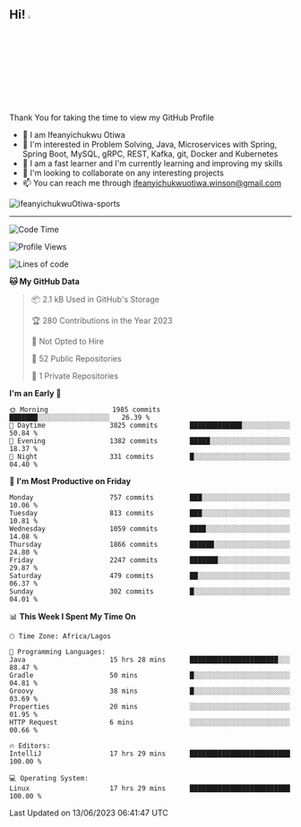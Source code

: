 <!-- BLOG-POST-LIST:START --><!-- BLOG-POST-LIST:END -->

## Hi! <img src="https://media.giphy.com/media/hvRJCLFzcasrR4ia7z/giphy.gif" width="4%"> 

Thank You for taking the time to view my GitHub Profile

- 👋 I am Ifeanyichukwu Otiwa
- 👀 I'm interested in Problem Solving, Java, Microservices with Spring, Spring Boot, MySQL, gRPC, REST, Kafka, git, Docker and Kubernetes
- 🌱 I am a fast learner and I'm currently learning and improving my skills
- 💞️ I'm looking to collaborate on any interesting projects
- 📫 You can reach me through ifeanyichukwuotiwa.winson@gmail.com

<p align="left" marginTop="10px"> <img src="https://komarev.com/ghpvc/?username=ifeanyichukwuOtiwa-sports&label=Profile%20views&color=0e75b6&style=for-the-badge" alt="ifeanyichukwuOtiwa-sports" /> </p>

***

<!--START_SECTION:waka-->
![Code Time](http://img.shields.io/badge/Code%20Time-1%2C434%20hrs%203%20mins-blue)

![Profile Views](http://img.shields.io/badge/Profile%20Views-3-blue)

![Lines of code](https://img.shields.io/badge/From%20Hello%20World%20I%27ve%20Written-2.4%20million%20lines%20of%20code-blue)

**🐱 My GitHub Data** 

> 📦 2.1 kB Used in GitHub's Storage 
 > 
> 🏆 280 Contributions in the Year 2023
 > 
> 🚫 Not Opted to Hire
 > 
> 📜 52 Public Repositories 
 > 
> 🔑 1 Private Repositories 
 > 
**I'm an Early 🐤** 

```text
🌞 Morning                1985 commits        ███████░░░░░░░░░░░░░░░░░░   26.39 % 
🌆 Daytime                3825 commits        █████████████░░░░░░░░░░░░   50.84 % 
🌃 Evening                1382 commits        █████░░░░░░░░░░░░░░░░░░░░   18.37 % 
🌙 Night                  331 commits         █░░░░░░░░░░░░░░░░░░░░░░░░   04.40 % 
```
📅 **I'm Most Productive on Friday** 

```text
Monday                   757 commits         ███░░░░░░░░░░░░░░░░░░░░░░   10.06 % 
Tuesday                  813 commits         ███░░░░░░░░░░░░░░░░░░░░░░   10.81 % 
Wednesday                1059 commits        ████░░░░░░░░░░░░░░░░░░░░░   14.08 % 
Thursday                 1866 commits        ██████░░░░░░░░░░░░░░░░░░░   24.80 % 
Friday                   2247 commits        ███████░░░░░░░░░░░░░░░░░░   29.87 % 
Saturday                 479 commits         ██░░░░░░░░░░░░░░░░░░░░░░░   06.37 % 
Sunday                   302 commits         █░░░░░░░░░░░░░░░░░░░░░░░░   04.01 % 
```


📊 **This Week I Spent My Time On** 

```text
🕑︎ Time Zone: Africa/Lagos

💬 Programming Languages: 
Java                     15 hrs 28 mins      ██████████████████████░░░   88.47 % 
Gradle                   50 mins             █░░░░░░░░░░░░░░░░░░░░░░░░   04.81 % 
Groovy                   38 mins             █░░░░░░░░░░░░░░░░░░░░░░░░   03.69 % 
Properties               20 mins             ░░░░░░░░░░░░░░░░░░░░░░░░░   01.95 % 
HTTP Request             6 mins              ░░░░░░░░░░░░░░░░░░░░░░░░░   00.66 % 

🔥 Editors: 
IntelliJ                 17 hrs 29 mins      █████████████████████████   100.00 % 

💻 Operating System: 
Linux                    17 hrs 29 mins      █████████████████████████   100.00 % 
```


 Last Updated on 13/06/2023 06:41:47 UTC
<!--END_SECTION:waka-->

<!--
<p align="center">
![trophy](https://github-profile-trophy.vercel.app/?username=ifeanyichukwuOtiwa-sports&theme=onedark) (https://github.com/ryo-ma/github-profile-trophy)
</p>
-->

<!---
ifeanyi-otiwa/ifeanyi-otiwa is a ✨ special ✨ repository because its `README.md` (this file) appears on your GitHub profile.
You can click the Preview link to take a look at your changes.
--->
